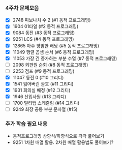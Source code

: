 
### 4주차 문제모음
- [X] 2748 피보나치 수 2 (#1 동적 프로그래밍)
- [X] 1904 01타일 (#2 동적 프로그래밍)
- [X] 9084 동전 (#3 동적 프로그래밍)
- [X] 9251 LCS (#4 동적 프로그래밍)
- [X] 12865	아주 평범한 배낭 (#5 동적 프로그래밍)
- [X] 11049	행렬 곱셈 순서 (#6 동적 프로그래밍)
- [X] 11053	가장 긴 증가하는 부분 수열 (#7 동적 프로그래밍)	
- [ ] 2098 외판원 순회 (#8 동적 프로그래밍)	
- [ ] 2253 점프 (#9 동적 프로그래밍)
- [X] 11047 동전 0 (#10 그리디)
- [X] 1541 잃어버린 괄호 (#11 그리디)
- [X] 1931 회의실 배정 (#12 그리디)
- [X] 1946 신입사원 (#13 그리디)
- [ ] 1700 멀티탭 스케줄링 (#14 그리디)
- [ ] 9249 최장 공통 부분 문자열 (#15)

### 추가 학습 필요 내용
- 동적프로그래밍 상향식/하향식으로 각각 풀어보기
- 9251 1차원 배열 활용. 2차원 배열 활용법도 풀어보기?